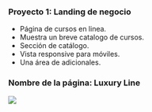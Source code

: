 ### Proyecto 1:  Landing de negocio

- Página de cursos en linea.
- Muestra un breve catalogo de cursos.
- Sección de catálogo.
- Vista responsive para móviles.
- Una área de adicionales.

### Nombre de la página: Luxury Line

![](https://comercializadorajyr.com/wp-content/uploads/2023/03/Landing-page.png)
